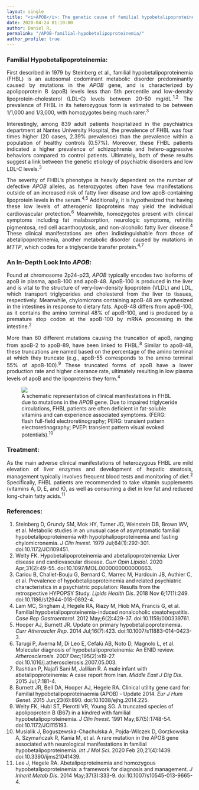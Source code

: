 ```yaml
---
layout: single
title: "<i>APOB</i>: The genetic cause of familial hypobetalipoproteinemia"
date: 2020-04-24 01:10:00
author: Daniel R.
permalink: "/APOB-familial-hypobetalipoproteinemia/"
author_profile: true
---
```

### Familial Hypobetalipoproteinemia:

<div style="text-align: justify"><p>First described in 1979 by Steinberg et al., familial hypobetalipoproteinemia (FHBL) is an autosomal codominant metabolic disorder predominantly caused by mutations in the <i>APOB</i> gene, and is characterized by apolipoprotein B (apoB) levels less than 5th percentile and low-density lipoprotein-cholesterol (LDL-C) levels between 20-50 mg/dL.<sup>1,2</sup> The prevalence of FHBL in its heterozygous form is estimated to be between 1/1,000 and 1/3,000, with homozygotes being much rarer.<sup>3</sup></p>

<p>Interestingly, among 839 adult patients hospitalized in the psychiatrics department at Nantes University Hospital, the prevalence of FHBL was four times higher (20 cases, 2.39% prevalence) than the prevalence within a population of healthy controls (0.57%). Moreover, these FHBL patients indicated a higher prevalence of schizophrenia and hetero-aggressive behaviors compared to control patients. Ultimately, both of these results suggest a link between the genetic etiology of psychiatric disorders and low LDL-C levels.<sup>3</sup></p>

<p>The severity of FHBL’s phenotype is heavily dependent on the number of defective <i>APOB</i> alleles, as heterozygotes often have few manifestations outside of an increased risk of fatty liver disease and low apoB-containing lipoprotein levels in the serum.<sup>4,5</sup> Additionally, it is hypothesized that having these low levels of atherogenic lipoproteins may yield the individual cardiovascular protection.<sup>6</sup> Meanwhile, homozygotes present with clinical symptoms including fat malabsorption, neurologic symptoms, retinitis pigmentosa, red cell acanthocytosis, and non-alcoholic fatty liver disease.<sup>4</sup> These clinical manifestations are often indistinguishable from those of abetalipoproteinemia, another metabolic disorder caused by mutations in <i>MTTP</i>, which codes for a triglyceride transfer protein.<sup>4,7</sup></p></div>

### An In-Depth Look Into <i>APOB</i>:

<div style="text-align: justify"><p>Found at chromosome 2p24-p23, <i>APOB</i> typically encodes two isoforms of apoB in plasma, apoB-100 and apoB-48. ApoB-100 is produced in the liver and is vital to the structure of very-low-density lipoprotein (VLDL) and LDL, which transport triglycerides and cholesterol from the liver to tissues, respectively. Meanwhile, chylomicrons containing apoB-48 are synthesized in the intestines in response to dietary fats. ApoB-48 differs from apoB-100, as it contains the amino terminal 48% of apoB-100, and is produced by a premature stop codon at the apoB-100 by mRNA processing in the intestine.<sup>2</sup></p>

<p>More than 60 different mutations causing the truncation of apoB, ranging from apoB-2 to apoB-89, have been linked to FHBL.<sup>8</sup> Similar to apoB-48, these truncations are named based on the percentage of the amino terminal at which they truncate (e.g., apoB-55 corresponds to the amino terminal 55% of apoB-100).<sup>9</sup> These truncated forms of apoB have a lower production rate and higher clearance rate, ultimately resulting in low plasma levels of apoB and the lipoproteins they form.<sup>4</sup></p></div>

<figure>
  <img src="https://www.mdpi.com/ijms/ijms-21-01439/article_deploy/html/images/ijms-21-01439-g008.png">
    <figcaption>A schematic representation of clinical manifestations in FHBL due to mutations in the <i>APOB</i> gene. Due to impaired triglyceride circulations, FHBL patients are often deficient in fat-soluble vitamins and can experience associated symptoms. (FERG: flash full-field electroretinography; PERG: transient pattern electroretinography; PVEP: transient pattern visual evoked potentials).<sup>10</sup></figcaption>
</figure>

### Treatment:

<div style="text-align: justify"><p>As the main adverse clinical manifestations of heterozygous FHBL are mild elevation of liver enzymes and development of hepatic steatosis, management typically involves frequent blood tests and monitoring of diet.<sup>2</sup> Specifically, FHBL patients are recommended to take vitamin supplements (vitamins A, D, E, and K), as well as consuming a diet in low fat and reduced long-chain fatty acids.<sup>11</sup></p></div>

### References:
1. Steinberg D, Grundy SM, Mok HY, Turner JD, Weinstein DB, Brown WV, et al. Metabolic studies in an unusual case of asymptomatic familial hypobetalipoproteinemia with hypolphalipoproteinemia and fasting chylomicronemia. _J Clin Invest_. 1979 Jul;64(1):292-301. doi:10.1172/JCI109451.
2. Welty FK. Hypobetalipoproteinemia and abetalipoproteinemia: Liver disease and cardiovascular disease. _Curr Opin Lipidol_. 2020 Apr;31(2):49-55. doi:10.1097/MOL.0000000000000663.
3. Cariou B, Challet-Bouju G, Bernard C, Marrec M, Hardouin JB, Authier C, et al. Prevalence of hypobetalipoproteinemia and related psychiatric characteristics in a psychiatric population: Results from the retrospective HYPOPSY Study. _Lipids Health Dis_. 2018 Nov 6;17(1):249. doi:10.1186/s12944-018-0892-4.
4. Lam MC, Singham J, Hegele RA, Riazy M, Hiob MA, Francis G, et al. Familial hypobetalipoproteinemia-induced nonalcoholic steatohepatitis. _Case Rep Gastroenterol_. 2012 May;6(2):429-37. doi:10.1159/000339761.
5. Hooper AJ, Burnett JR. Update on primary hypobetalipoproteinemia. _Curr Atheroscler Rep_. 2014 Jul;16(7):423. doi:10.1007/s11883-014-0423-3.
6. Tarugi P, Averna M, Di Leo E, Cefalù AB, Noto D, Magnolo L, et al. Molecular diagnosis of hypobetalipoproteinemia: An ENID review. _Atherosclerosis_. 2007 Dec;195(2):e19-27. doi:10.1016/j.atherosclerosis.2007.05.003.
7. Rashtian P, Najafi Sani M, Jalilian R. A male infant with abetalipoproteinemia: A case report from Iran. _Middle East J Dig Dis_. 2015 Jul;7:181-4.
8. Burnett JR, Bell DA, Hooper AJ, Hegele RA. Clinical utility gene card for: Familial hypobetalipoproteinaemia (APOB) - Update 2014. _Eur J Hum Genet_. 2015 Jun;23(6):890. doi:10.1038/ejhg.2014.225.
9. Welty FK, Hubl ST, Pierotti VR, Young SG. A truncated species of apolipoprotein B (B67) in a kindred with familial hypobetalipoproteinemia. _J Clin Invest_. 1991 May;87(5):1748-54. doi:10.1172/JCI115193.
10. Musialik J, Boguszewska-Chachulska A, Pojda-Wilczek D, Gorzkowska A, Szymańczak R, Kania M, et al. A rare mutation in the APOB gene associated with neurological manifestations in familial hypobetalipoproteinemia. _Int J Mol Sci_. 2020 Feb 20;21(4):1439. doi:10.3390/ijms21041439.
11. Lee J, Hegele RA. Abetalipoproteinemia and homozygous hypobetalipoproteinemia: a framework for diagnosis and management. _J Inherit Metab Dis_. 2014 May;37(3):333-9. doi:10.1007/s10545-013-9665-4.
